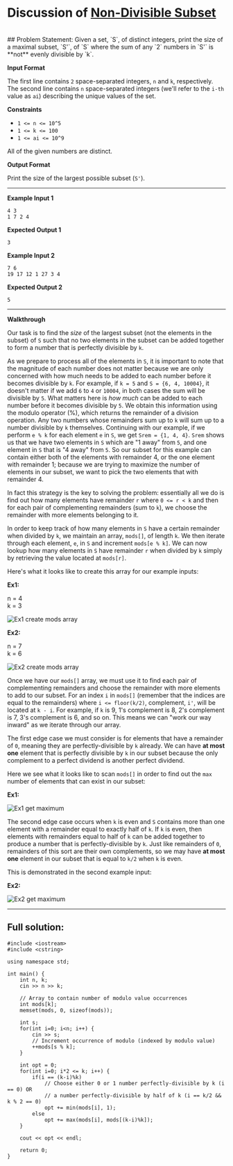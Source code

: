 # Discussion of [Non-Divisible Subset](https://www.hackerrank.com/challenges/non-divisible-subset/problem)
<br>
## Problem Statement:
Given a set, `S`, of  distinct integers, print the size of a maximal subset, `S'`, of `S` where the sum of any `2` numbers in `S'` is **not** evenly divisible by `k`.

**Input Format**

The first line contains `2` space-separated integers, `n` and `k`, respectively. 
The second line contains `n` space-separated integers (we'll refer to the `i-th` value as `ai`) describing the unique values of the set.

**Constraints**

* `1 <= n <= 10^5`
* `1 <= k <= 100`
* `1 <= ai <= 10^9`

All of the given numbers are distinct.

**Output Format**

Print the size of the largest possible subset (`S'`).

---

**Example Input 1**

```
4 3
1 7 2 4
```

**Expected Output 1**

```
3
```

**Example Input 2**
```
7 6
19 17 12 1 27 3 4
```

**Expected Output 2**
```
5
```

---

**Walkthrough**

Our task is to find the _size_ of the largest subset (not the elements in the subset) of `S` such that no two elements in the subset can be added together to form a number that is perfectly divisible by `k`.

As we prepare to process all of the elements in `S`, it is important to note that the magnitude of each number does not matter because we are only concerned with how much needs to be added to each number before it becomes divisible by `k`.  For example, if `k = 5` and `S = {6, 4, 10004}`, it doesn't matter if we add `6` to `4` or `10004`, in both cases the sum will be divisible by `5`.  What matters here is _how much_ can be added to each number before it becomes divisible by `5`.  We obtain this information using the modulo operator (%), which returns the remainder of a division operation.  Any two numbers whose remainders sum up to `k` will sum up to a number divisible by `k` themselves.  Continuing with our example, if we perform `e % k` for each element `e` in `S`, we get `Srem = {1, 4, 4}`.  `Srem` shows us that we have two elements in `S` which are "1 away" from `5`, and one element in `S` that is "4 away" from `5`.  So our subset for this example can contain either both of the elements with remainder 4, or the one element with remainder 1; because we are trying to maximize the number of elements in our subset, we want to pick the two elements that with remainder 4.

In fact this strategy is the key to solving the problem: essentially all we do is find out how many elements have remainder `r` where `0 <= r < k` and then for each pair of complementing remainders (sum to `k`), we choose the remainder with more elements belonging to it.

In order to keep track of how many elements in `S` have a certain remainder when divided by `k`, we maintain an array, `mods[]`, of length `k`.  We then iterate through each element, `e`, in `S` and increment `mods[e % k]`.  We can now lookup how many elements in `S` have remainder `r` when divided by `k` simply by retrieving the value located at `mods[r]`.

Here's what it looks like to create this array for our example inputs:

**Ex1:**

n = 4<br>
k = 3

![Ex1 create mods array](/images/ex1CreateMods.png)

**Ex2:**

n = 7<br>
k = 6

![Ex2 create mods array](/images/ex2CreateMods.png)

Once we have our `mods[]` array, we must use it to find each pair of complementing remainders and choose the remainder with more elements to add to our subset.  For an index `i` in `mods[]` (remember that the indices are equal to the remainders) where `i <= floor(k/2)`, complement, `i'`, will be located at `k - i`.  For example, if `k` is 9, 1's complement is 8, 2's complement is 7, 3's complement is 6, and so on.  This means we can "work our way inward" as we iterate through our array.

The first edge case we must consider is for elements that have a remainder of `0`, meaning they are perfectly-divisible by `k` already.  We can have **at most one** element that is perfectly divisible by `k` in our subset because the only complement to a perfect dividend is another perfect dividend.

Here we see what it looks like to scan `mods[]` in order to find out the `max` number of elements that can exist in our subset:

**Ex1:**

![Ex1 get maximum](/images/ex1GetMax.png)

The second edge case occurs when `k` is even and `S` contains more than one element with a remainder equal to exactly half of `k`.  If `k` is even, then elements with remainders equal to half of `k` can be added together to produce a number that is perfectly-divisible by `k`.  Just like remainders of `0`, remainders of this sort are their own complements, so we may have **at most one** element in our subset that is equal to `k/2` when `k` is even.

This is demonstrated in the second example input:

**Ex2:**

![Ex2 get maximum](/images/ex2GetMax.png)

---

## Full solution:

```
#include <iostream>
#include <cstring>

using namespace std;

int main() {
    int n, k;
    cin >> n >> k;

    // Array to contain number of modulo value occurrences
    int mods[k];
    memset(mods, 0, sizeof(mods));

    int s;
    for(int i=0; i<n; i++) {
        cin >> s;
        // Increment occurrence of modulo (indexed by modulo value)
        ++mods[s % k];
    }

    int opt = 0;
    for(int i=0; i*2 <= k; i++) {
        if(i == (k-i)%k)
            // Choose either 0 or 1 number perfectly-divisible by k (i == 0) OR
            // a number perfectly-divisible by half of k (i == k/2 && k % 2 == 0)
            opt += min(mods[i], 1);
        else
            opt += max(mods[i], mods[(k-i)%k]);
    }

    cout << opt << endl;

    return 0;
}
```